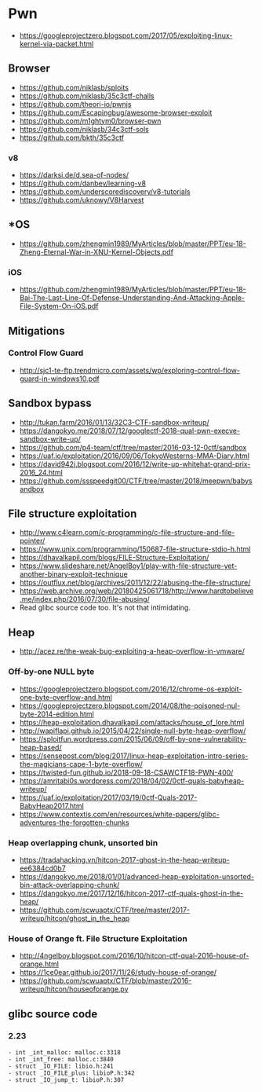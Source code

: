 # Pwn

- https://googleprojectzero.blogspot.com/2017/05/exploiting-linux-kernel-via-packet.html

## Browser

- https://github.com/niklasb/sploits
- https://github.com/niklasb/35c3ctf-challs
- https://github.com/theori-io/pwnjs
- https://github.com/Escapingbug/awesome-browser-exploit
- https://github.com/m1ghtym0/browser-pwn
- https://github.com/niklasb/34c3ctf-sols
- https://github.com/bkth/35c3ctf

### v8

- https://darksi.de/d.sea-of-nodes/
- https://github.com/danbev/learning-v8
- https://github.com/underscorediscovery/v8-tutorials
- https://github.com/uknowy/V8Harvest

## *OS

- https://github.com/zhengmin1989/MyArticles/blob/master/PPT/eu-18-Zheng-Eternal-War-in-XNU-Kernel-Objects.pdf

### iOS

- https://github.com/zhengmin1989/MyArticles/blob/master/PPT/eu-18-Bai-The-Last-Line-Of-Defense-Understanding-And-Attacking-Apple-File-System-On-iOS.pdf

## Mitigations

### Control Flow Guard

- http://sjc1-te-ftp.trendmicro.com/assets/wp/exploring-control-flow-guard-in-windows10.pdf


## Sandbox bypass

- http://tukan.farm/2016/01/13/32C3-CTF-sandbox-writeup/
- https://dangokyo.me/2018/07/12/googlectf-2018-qual-pwn-execve-sandbox-write-up/
- https://github.com/p4-team/ctf/tree/master/2016-03-12-0ctf/sandbox
- https://uaf.io/exploitation/2016/09/06/TokyoWesterns-MMA-Diary.html
- https://david942j.blogspot.com/2016/12/write-up-whitehat-grand-prix-2016_24.html
- https://github.com/ssspeedgit00/CTF/tree/master/2018/meepwn/babysandbox

## File structure exploitation

- http://www.c4learn.com/c-programming/c-file-structure-and-file-pointer/
- https://www.unix.com/programming/150687-file-structure-stdio-h.html
- https://dhavalkapil.com/blogs/FILE-Structure-Exploitation/
- https://www.slideshare.net/AngelBoy1/play-with-file-structure-yet-another-binary-exploit-technique
- https://outflux.net/blog/archives/2011/12/22/abusing-the-file-structure/
- https://web.archive.org/web/20180425061718/http://www.hardtobelieve.me/index.php/2016/07/30/file-abusing/
- Read glibc source code too. It's not that intimidating.

## Heap

- http://acez.re/the-weak-bug-exploiting-a-heap-overflow-in-vmware/ 

### Off-by-one NULL byte

- https://googleprojectzero.blogspot.com/2016/12/chrome-os-exploit-one-byte-overflow-and.html
- https://googleprojectzero.blogspot.com/2014/08/the-poisoned-nul-byte-2014-edition.html
- https://heap-exploitation.dhavalkapil.com/attacks/house_of_lore.html
- http://wapiflapi.github.io/2015/04/22/single-null-byte-heap-overflow/
- https://sploitfun.wordpress.com/2015/06/09/off-by-one-vulnerability-heap-based/
- https://sensepost.com/blog/2017/linux-heap-exploitation-intro-series-the-magicians-cape-1-byte-overflow/
- https://twisted-fun.github.io/2018-09-18-CSAWCTF18-PWN-400/
- https://amritabi0s.wordpress.com/2018/04/02/0ctf-quals-babyheap-writeup/
- https://uaf.io/exploitation/2017/03/19/0ctf-Quals-2017-BabyHeap2017.html
- https://www.contextis.com/en/resources/white-papers/glibc-adventures-the-forgotten-chunks

### Heap overlapping chunk, unsorted bin

- https://tradahacking.vn/hitcon-2017-ghost-in-the-heap-writeup-ee6384cd0b7
- https://dangokyo.me/2018/01/01/advanced-heap-exploitation-unsorted-bin-attack-overlapping-chunk/
- https://dangokyo.me/2017/12/16/hitcon-2017-ctf-quals-ghost-in-the-heap/
- https://github.com/scwuaptx/CTF/tree/master/2017-writeup/hitcon/ghost_in_the_heap


### House of Orange ft. File Structure Exploitation

- http://4ngelboy.blogspot.com/2016/10/hitcon-ctf-qual-2016-house-of-orange.html
- https://1ce0ear.github.io/2017/11/26/study-house-of-orange/
- https://github.com/scwuaptx/CTF/blob/master/2016-writeup/hitcon/houseoforange.py

## glibc source code

### 2.23

```
- int _int_malloc: malloc.c:3318
- int _int_free: malloc.c:3840
- struct _IO_FILE: libio.h:241
- struct _IO_FILE_plus: libioP.h:342
- struct _IO_jump_t: libioP.h:307
```